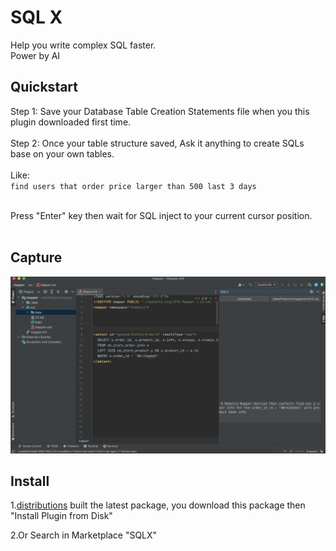 # SQL X
Help you write complex SQL faster. <br> Power by AI<br>

## Quickstart

Step 1: Save your Database Table Creation Statements file when you this plugin downloaded first time. <br><br>
Step 2: Once your table structure saved, Ask it anything to create SQLs base on your own tables. <br><br>
Like: <br>
    `find users that order price larger than 500 last 3 days` <br><br>

Press "Enter" key then wait for SQL inject to your current cursor position.<br><br>


## Capture

<img src="doc/screenshot_f37fe138-a6cc-47cf-8d4e-4e688bed4ed8.png" />


## Install 
1.[distributions](build%2Fdistributions) 
built the latest package, you download this package then "Install Plugin from Disk"  


2.Or Search in Marketplace "SQLX"



